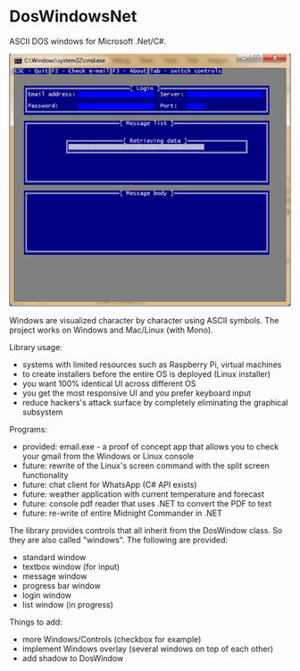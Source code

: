 # DosWindowsNet
ASCII DOS windows for Microsoft .Net/C#. 

![Alt text](/screenshots/email2.png?raw=true "email.exe can check e-mail from gmail")

Windows are visualized character by character using ASCII symbols. The project works on Windows and Mac/Linux (with Mono).

Library usage:

  * systems with limited resources such as Raspberry Pi, virtual machines
  * to create installers before the entire OS is deployed (Linux installer)
  * you want 100% identical UI across different OS
  * you get the most responsive UI and you prefer keyboard input
  * reduce hackers's attack surface by completely eliminating the graphical subsystem

Programs:
  * provided: email.exe - a proof of concept app that allows you to check your gmail from the Windows or Linux console
  * future: rewrite of the Linux's screen command with the split screen functionality
  * future: chat client for WhatsApp (C# API exists)
  * future: weather application with current temperature and forecast
  * future: console pdf reader that uses .NET to convert the PDF to text
  * future: re-write of entire Midnight Commander in .NET

The library provides controls that all inherit from the DosWindow class. So they are also called "windows". The following are provided:
  * standard window
  * textbox window (for input)
  * message window
  * progress bar window 
  * login window
  * list window (in progress)
  
Things to add:
  * more Windows/Controls (checkbox for example)
  * implement Windows overlay (several windows on top of each other)
  * add shadow to DosWindow


